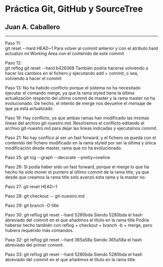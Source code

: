 # Práctica Git, GitHub y SourceTree
## Juan A. Caballero
------------------------------------------
Paso 11: 	
git reset --hard HEAD~1 
Para volver al commit anterior y con el atributo hard actualizo mi Working Area con el contenido de este commit
			
Paso 12:	
git reflog
git reset --hard b426368
También podría hacerse volviendo a hacer los cambios en el fichero y ejecutando add + commit, o sea, volviendo a hacer el commit
 
Paso 13: 
No ha habido conflicto porque el sistema no ha necesitado ejecutar el comando merge, ya que la rama styled tiene la última actualización respecto del ultimo commit de master y la rama master no ha evolucionado. De hecho, el intento de merge nos devuelve el mensaje de que ya está actualizado.

Paso 19:
Hay conflicto, ya que ambas ramas han modificado las mismas lineas del archivo git-nuestro.md.
Resolvemos el conflicto editando el archivo git-nuestro.md para dejar las lineas indicadas y ejecutamos commit.

Paso 21:
No hay conflico al ser un fast forward, y el fichero se queda con el contenido del fichero modificado en la rama styled por ser la última y única modificación desde master, rama que no ha evolucionado.

Paso 25: 
git log --graph --decorate --pretty=oneline

Paso 26:
Si podía haber sido un fast forward, porque el merge lo que ha hecho ha sido mover el puntero al último commit de la rama title, ya que desde que creamos la rama title solo avanzó esta rama y la master no.

Paso 27:
git reset HEAD~1

Paso 28:
git checkout -- git-nuestro.md

Paso 29:
git branch -D title

Paso 30:
git reflog
git reset --hard 5280bda
Siendo 5280bda el hash abreviado del commit en el que añadimos el título en la rama title
Podría haberse hecho también con reflog + checkout + branch -b + merge, pero hubiera requerido más comandos.

Paso 32:
git reflog
git reset --hard 365a58a
Siendo 365a58a el hash abreviado del primer commit.

Paso 33:
git reflog
git reset --hard 5280bda
Siendo 5280bda el hash abreviado del commit en el que añadimos el título en la rama title.
